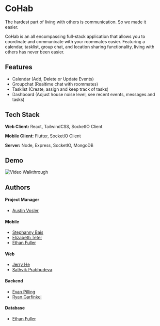 # CoHab

The hardest part of living with others is communication. So we made it easier.

CoHab is an all encompassing full-stack application that allows you to coordinate and communicate with your roommates easier. Featuring a calendar, tasklist, group chat, and location sharing functionality, living with others has never been easier.

## Features

- Calendar (Add, Delete or Update Events)
- Groupchat (Realtime chat with roommates)
- Tasklist (Create, assign and keep track of tasks)
- Dashboard (Adjust house noise level, see recent events, messages and tasks)

## Tech Stack

**Web Client:** React, TailwindCSS, SocketIO Client

**Mobile Client:** Flutter, SocketIO Client

**Server:** Node, Express, SocketIO, MongoDB

## Demo

<img src='./CoHabWalkthrough.gif' title='Video Walkthrough' width='' alt='Video Walkthrough' />


## Authors

#### Project Manager

- [Austin Vosler](https://github.com/AustinVosler)

#### Mobile

- [Stephanny Bais](https://github.com/nanihanny)
- [Elizabeth Teter](https://github.com/ellieteter)
- [Ethan Fuller](https://github.com/Ethan-byte196)

#### Web

- [Jerry He](https://github.com/jerhe3)
- [Sathvik Prabhudeva](https://github.com/Sathvik-P)

#### Backend

- [Evan Pilling](https://github.com/evanpilling)
- [Ryan Garfinkel](https://github.com/RyanGarfinkel)

#### Database

- [Ethan Fuller](https://github.com/Ethan-byte196)
